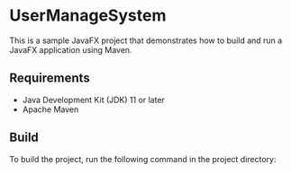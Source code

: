 # UserManageSystem

This is a sample JavaFX project that demonstrates how to build and run a JavaFX application using Maven.

## Requirements

- Java Development Kit (JDK) 11 or later
- Apache Maven

## Build

To build the project, run the following command in the project directory:

